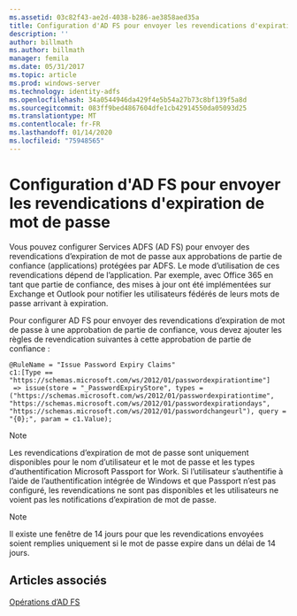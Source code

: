 ```yaml
---
ms.assetid: 03c82f43-ae2d-4038-b286-ae3858aed35a
title: Configuration d'AD FS pour envoyer les revendications d'expiration de mot de passe
description: ''
author: billmath
ms.author: billmath
manager: femila
ms.date: 05/31/2017
ms.topic: article
ms.prod: windows-server
ms.technology: identity-adfs
ms.openlocfilehash: 34a0544946da429f4e5b54a27b73c8bf139f5a8d
ms.sourcegitcommit: 083ff9bed4867604dfe1cb42914550da05093d25
ms.translationtype: MT
ms.contentlocale: fr-FR
ms.lasthandoff: 01/14/2020
ms.locfileid: "75948565"
---
```

# <a name="configure-ad-fs-to-send-password-expiry-claims"></a>Configuration d'AD FS pour envoyer les revendications d'expiration de mot de passe


Vous pouvez configurer Services ADFS (AD FS) pour envoyer des revendications d’expiration de mot de passe aux approbations de partie de confiance (applications) protégées par ADFS. Le mode d’utilisation de ces revendications dépend de l’application. Par exemple, avec Office 365 en tant que partie de confiance, des mises à jour ont été implémentées sur Exchange et Outlook pour notifier les utilisateurs fédérés de leurs mots de passe arrivant à expiration.

Pour configurer AD FS pour envoyer des revendications d’expiration de mot de passe à une approbation de partie de confiance, vous devez ajouter les règles de revendication suivantes à cette approbation de partie de confiance :

```
@RuleName = "Issue Password Expiry Claims"
c1:[Type == "https://schemas.microsoft.com/ws/2012/01/passwordexpirationtime"]
 => issue(store = "_PasswordExpiryStore", types = ("https://schemas.microsoft.com/ws/2012/01/passwordexpirationtime", "https://schemas.microsoft.com/ws/2012/01/passwordexpirationdays", "https://schemas.microsoft.com/ws/2012/01/passwordchangeurl"), query = "{0};", param = c1.Value);
```

> [!NOTE]
> Les revendications d’expiration de mot de passe sont uniquement disponibles pour le nom d’utilisateur et le mot de passe et les types d’authentification Microsoft Passport for Work.  Si l’utilisateur s’authentifie à l’aide de l’authentification intégrée de Windows et que Passport n’est pas configuré, les revendications ne sont pas disponibles et les utilisateurs ne voient pas les notifications d’expiration de mot de passe.

> [!NOTE]
> Il existe une fenêtre de 14 jours pour que les revendications envoyées soient remplies uniquement si le mot de passe expire dans un délai de 14 jours.

## <a name="see-also"></a>Articles associés
[Opérations d’AD FS](../../ad-fs/AD-FS-2016-Operations.md)
